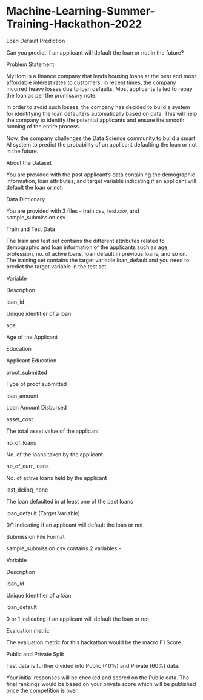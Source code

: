 # Machine-Learning-Summer-Training-Hackathon-2022
Loan Default Prediction

Can you predict if an applicant will default the loan or not in the future?



Problem Statement

MyHom is a finance company that lends housing loans at the best and most affordable interest rates to customers. In recent times, the company incurred heavy losses due to loan defaults. Most applicants failed to repay the loan as per the promissory note.


In order to avoid such losses, the company has decided to build a system for identifying the loan defaulters automatically based on data. This will help the company to identify the potential applicants and ensure the smooth running of the entire process.


Now, the company challenges the Data Science community to build a smart AI system to predict the probability of an applicant defaulting the loan or not in the future.



About the Dataset


You are provided with the past applicant’s data containing the demographic information, loan attributes, and target variable indicating if an applicant will default the loan or not.



Data Dictionary


You are provided with 3 files - train.csv, test.csv, and sample_submission.csv



Train and Test Data


The train and test set contains the different attributes related to demographic and loan information of the applicants such as age, profession, no. of active loans, loan default in previous loans, and so on. The training set contains the target variable loan_default and you need to predict the target variable in the test set.



Variable

Description

loan_id

Unique identifier of a loan

age

Age of the Applicant

Education

Applicant Education

proof_submitted

Type of proof submitted

loan_amount

Loan Amount Disbursed

asset_cost

The total asset value of the applicant

no_of_loans

No. of the loans taken by the applicant 

no_of_curr_loans

No. of active loans held by the applicant

last_delinq_none

The loan defaulted in at least one of the past loans

loan_default (Target Variable)

0/1 indicating if an applicant will default the loan or not




Submission File Format


sample_submission.csv contains 2 variables - 



Variable

Description

loan_id

Unique Identifier of a loan

loan_default

0 or 1 indicating if an applicant will default the loan or not




Evaluation metric


The evaluation metric for this hackathon would be the macro F1 Score.



Public and Private Split


Test data is further divided into Public (40%) and Private (60%) data.


Your initial responses will be checked and scored on the Public data. The final rankings would be based on your private score which will be published once the competition is over.
